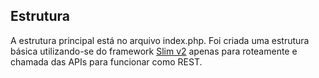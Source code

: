 ## Estrutura

A estrutura principal está no arquivo index.php. Foi criada uma estrutura básica utilizando-se do framework [Slim v2](http://docs.slimframework.com/) apenas para roteamente e chamada das APIs para funcionar como REST.
